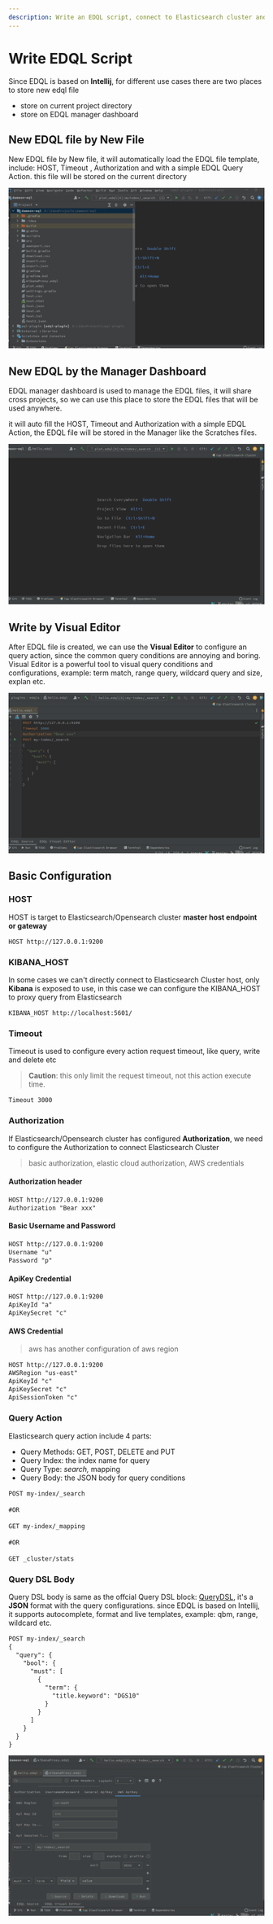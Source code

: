 ```yaml
---
description: Write an EDQL script, connect to Elasticsearch cluster and configurations
---
```


# Write EDQL Script

Since EDQL is based on **Intellij**, for different use cases there are two places to store new edql file

* store on current project directory
* store on EDQL manager dashboard

## New EDQL file by New File

New EDQL file by New file, it will automatically load the EDQL file template, include: HOST, Timeout , Authorization and with a simple EDQL Query Action. this file will be stored on the current directory

![](../.gitbook/assets/new-edql-by-file.gif)

## New EDQL by the Manager Dashboard

EDQL manager dashboard is used to manage the EDQL files, it will share cross projects, so we can use this place to store the EDQL files that will be used anywhere.

it will auto fill the HOST, Timeout and Authorization with a simple EDQL Action, the EDQL file will be stored in the Manager like the Scratches files.

![](../.gitbook/assets/new-edql-by-manager.gif)

## Write by Visual Editor

After EDQL file is created, we can use the **Visual Editor** to configure an query action, since the common query conditions are annoying and boring.  Visual Editor is a powerful tool to visual query conditions and configurations, example: term match, range query, wildcard query and size, explan etc.

![](../.gitbook/assets/configure-by-dashboard.gif)

## Basic Configuration

### HOST

HOST is target to Elasticsearch/Opensearch cluster **master host endpoint or gateway**

```
HOST http://127.0.0.1:9200
```

### KIBANA\_HOST

In some cases we can't directly connect to Elasticsearch Cluster host, only **Kibana** is exposed to use, in this case we can configure the KIBANA\_HOST to proxy query from Elasticsearch

```
KIBANA_HOST http://localhost:5601/
```

### Timeout

Timeout is used to configure every action request timeout, like query, write and delete etc

> **Caution**: this only limit the request timeout, not this action execute time.

```
Timeout 3000
```

### Authorization

If Elasticsearch/Opensearch cluster has configured **Authorization**, we need to configure the Authorization to connect Elasticsearch Cluster

> basic authorization, elastic cloud authorization, AWS credentials

#### Authorization header

```
HOST http://127.0.0.1:9200
Authorization "Bear xxx"
```

#### Basic Username and Password

```
HOST http://127.0.0.1:9200
Username "u"
Password "p"
```

#### ApiKey Credential

```
HOST http://127.0.0.1:9200
ApiKeyId "a"
ApiKeySecret "c"
```

#### AWS Credential

> aws has another configuration of aws region

```
HOST http://127.0.0.1:9200
AWSRegion "us-east"
ApiKeyId "c"
ApiKeySecret "c"
ApiSessionToken "c"
```

### Query Action

Elasticsearch query action include 4 parts:

* Query Methods: GET, POST, DELETE and PUT
* Query Index: the index name for query
* Query Type: _search,_ mapping
* Query Body: the JSON body for query conditions

```
POST my-index/_search

#OR

GET my-index/_mapping

#OR

GET _cluster/stats
```

### Query DSL Body

Query DSL body is same as the offcial Query DSL block: [QueryDSL](https://www.elastic.co/guide/en/elasticsearch/reference/current/query-dsl.html), it's a **JSON** format with the query configurations. since EDQL is based on Intellij, it supports autocomplete, format and live templates, example: qbm, range, wildcard etc.

```
POST my-index/_search
{
  "query": {
    "bool": {
      "must": [
        {
          "term": {
            "title.keyword": "DGS10"
          }
        }
      ]
    }
  }
}
```

![](../.gitbook/assets/new-visual.gif)
